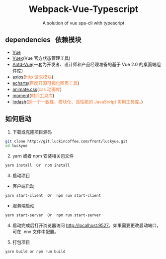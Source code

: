 <h1 align="center">Webpack-Vue-Typescript</h1>

<div align="center">
   A solution of vue spa-cli with typescript
</div>

## dependencies &nbsp; 依赖模块

- [Vue](https://cn.vuejs.org/)
- [Vuex](https://vuex.vuejs.org/zh/)(Vue 官方状态管理工具)
- [Antd-Vue](https://vue.ant.design/)(一套为开发者、设计师和产品经理准备的基于 Vue 2.0 的桌面端组件库)
- [axios](https://github.com/mzabriskie/axios)(<span style="color: rgb(243,121,52);">http 请求模块</span>)
- [echarts](https://github.com/apache/incubator-echarts)(<span style="color: rgb(243,121,52);">百度开源可视化图表工具</span>)
- [animate.css](http://daneden.me/animate)(<span style="color: rgb(243,121,52);">css 动画库</span>)
- [moment](http://momentjs.cn/)(<span style="color: rgb(243,121,52);">时间工具库</span>)
- [lodash](https://www.lodashjs.com/)(<span style="color: rgb(243,121,52);">是一个一致性、模块化、高性能的 JavaScript 实用工具库。</span>)

## 如何启动

1. 下载或克隆项目源码

```bash
git clone http://git.luckincoffee.com/front/luckyue.git
cd luckyue
```

2. yarn 或者 npm 安装相关包文件

```bash
yarn install  Or  npm install
```

3. 启动项目

- 客户端启动

```bash
yarn start-client  Or  npm run start-client
```

- 服务端启动

```bash
yarn start-server  Or  npm run start-server
```

4. 启动完成后打开浏览器访问 [http://localhost:9527](http://localhost:9527)，如果需要更改启动端口，可在 .env 文件中配置。

5. 打包项目

```bash
yarn build or npm run build
```
